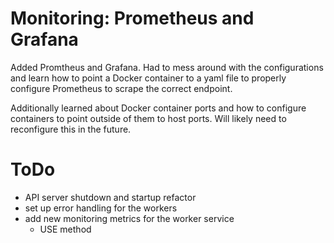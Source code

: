 # Monitoring: Prometheus and Grafana
Added Promtheus and Grafana. Had to mess around with the configurations and learn how to point a Docker container to a yaml file to properly configure Prometheus to scrape the correct endpoint. 

Additionally learned about Docker container ports and how to configure containers to point outside of them to host ports. Will likely need to reconfigure this in the future.

# ToDo
- API server shutdown and startup refactor
- set up error handling for the workers
- add new monitoring metrics for the worker service
    - USE method